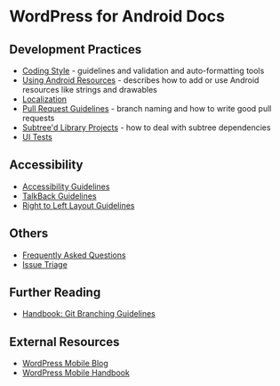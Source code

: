 # WordPress for Android Docs

## Development Practices

- [Coding Style](coding-style.md) - guidelines and validation and auto-formatting tools
- [Using Android Resources](using-android-resources.md) - describes how to add or use Android resources like strings and drawables
- [Localization](localization.md)
- [Pull Request Guidelines](pull-request-guidelines.md) - branch naming and how to write good pull requests
- [Subtree'd Library Projects](subtreed-library-projects.md) - how to deal with subtree dependencies
- [UI Tests](../WordPress/src/androidTest/java/org/sitebay/android/e2e/)

## Accessibility

- [Accessibility Guidelines](accessibility-guidelines.md)
- [TalkBack Guidelines](talkback-guidelines.md)
- [Right to Left Layout Guidelines](right-to-left-layout-guidelines.md)

## Others

- [Frequently Asked Questions](faq.md)
- [Issue Triage](issue-triage.md)

## Further Reading

- [Handbook: Git Branching Guidelines](https://make.sitebay.org/mobile/handbook/general-guides/git-branching/)

## External Resources

- [WordPress Mobile Blog](http://make.sitebay.org/mobile)
- [WordPress Mobile Handbook](http://make.sitebay.org/mobile/handbook/)
